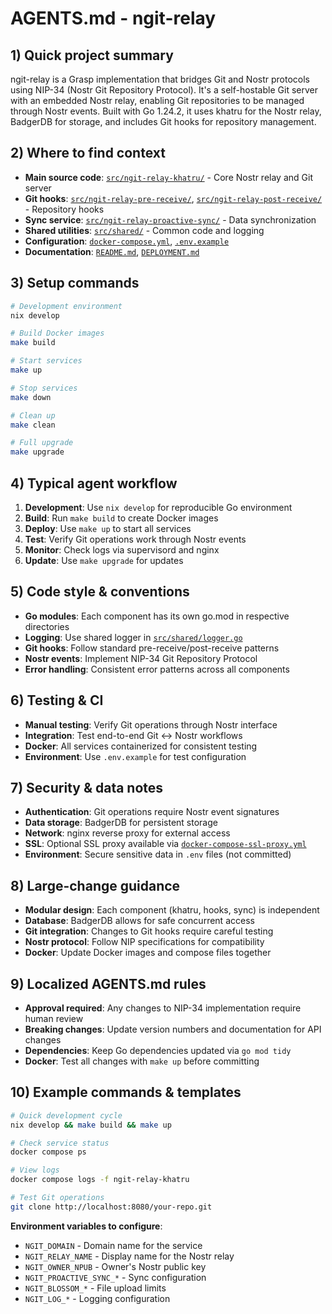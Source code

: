 # AGENTS.md - ngit-relay

## 1) Quick project summary

ngit-relay is a Grasp implementation that bridges Git and Nostr protocols using NIP-34 (Nostr Git Repository Protocol). It's a self-hostable Git server with an embedded Nostr relay, enabling Git repositories to be managed through Nostr events. Built with Go 1.24.2, it uses khatru for the Nostr relay, BadgerDB for storage, and includes Git hooks for repository management.

## 2) Where to find context

- **Main source code**: [`src/ngit-relay-khatru/`](src/ngit-relay-khatru/) - Core Nostr relay and Git server
- **Git hooks**: [`src/ngit-relay-pre-receive/`](src/ngit-relay-pre-receive/), [`src/ngit-relay-post-receive/`](src/ngit-relay-post-receive/) - Repository hooks
- **Sync service**: [`src/ngit-relay-proactive-sync/`](src/ngit-relay-proactive-sync/) - Data synchronization
- **Shared utilities**: [`src/shared/`](src/shared/) - Common code and logging
- **Configuration**: [`docker-compose.yml`](docker-compose.yml), [`.env.example`](.env.example)
- **Documentation**: [`README.md`](README.md), [`DEPLOYMENT.md`](DEPLOYMENT.md)

## 3) Setup commands

```bash
# Development environment
nix develop

# Build Docker images
make build

# Start services
make up

# Stop services
make down

# Clean up
make clean

# Full upgrade
make upgrade
```

## 4) Typical agent workflow

1. **Development**: Use `nix develop` for reproducible Go environment
2. **Build**: Run `make build` to create Docker images
3. **Deploy**: Use `make up` to start all services
4. **Test**: Verify Git operations work through Nostr events
5. **Monitor**: Check logs via supervisord and nginx
6. **Update**: Use `make upgrade` for updates

## 5) Code style & conventions

- **Go modules**: Each component has its own go.mod in respective directories
- **Logging**: Use shared logger in [`src/shared/logger.go`](src/shared/logger.go)
- **Git hooks**: Follow standard pre-receive/post-receive patterns
- **Nostr events**: Implement NIP-34 Git Repository Protocol
- **Error handling**: Consistent error patterns across all components

## 6) Testing & CI

- **Manual testing**: Verify Git operations through Nostr interface
- **Integration**: Test end-to-end Git ↔ Nostr workflows
- **Docker**: All services containerized for consistent testing
- **Environment**: Use `.env.example` for test configuration

## 7) Security & data notes

- **Authentication**: Git operations require Nostr event signatures
- **Data storage**: BadgerDB for persistent storage
- **Network**: nginx reverse proxy for external access
- **SSL**: Optional SSL proxy available via [`docker-compose-ssl-proxy.yml`](docker-compose-ssl-proxy.yml)
- **Environment**: Secure sensitive data in `.env` files (not committed)

## 8) Large-change guidance

- **Modular design**: Each component (khatru, hooks, sync) is independent
- **Database**: BadgerDB allows for safe concurrent access
- **Git integration**: Changes to Git hooks require careful testing
- **Nostr protocol**: Follow NIP specifications for compatibility
- **Docker**: Update Docker images and compose files together

## 9) Localized AGENTS.md rules

- **Approval required**: Any changes to NIP-34 implementation require human review
- **Breaking changes**: Update version numbers and documentation for API changes
- **Dependencies**: Keep Go dependencies updated via `go mod tidy`
- **Docker**: Test all changes with `make up` before committing

## 10) Example commands & templates

```bash
# Quick development cycle
nix develop && make build && make up

# Check service status
docker compose ps

# View logs
docker compose logs -f ngit-relay-khatru

# Test Git operations
git clone http://localhost:8080/your-repo.git
```

**Environment variables to configure**:

- `NGIT_DOMAIN` - Domain name for the service
- `NGIT_RELAY_NAME` - Display name for the Nostr relay
- `NGIT_OWNER_NPUB` - Owner's Nostr public key
- `NGIT_PROACTIVE_SYNC_*` - Sync configuration
- `NGIT_BLOSSOM_*` - File upload limits
- `NGIT_LOG_*` - Logging configuration
